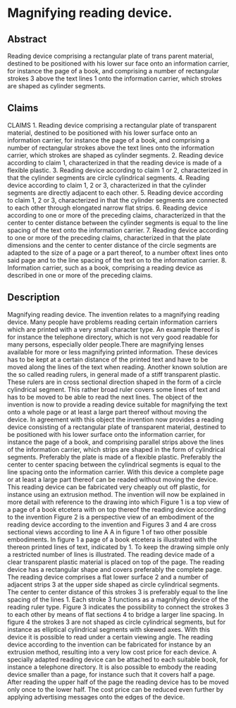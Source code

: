 # Magnifying reading device.

## Abstract
Reading device comprising a rectangular plate of trans parent material, destined to be positioned with his lower sur face onto an information carrier, for instance the page of a book, and comprising a number of rectangular strokes 3 above the text lines 1 onto the information carrier, which strokes are shaped as cylinder segments.

## Claims
CLAIMS 1. Reading device comprising a rectangular plate of transparent material, destined to be positioned with his lower surface onto an information carrier, for instance the page of a book, and comprising a number of rectangular strokes above the text lines onto the information carrier, which strokes are shaped as cylinder segments. 2. Reading device according to claim 1, characterized in that the reading device is made of a flexible plastic. 3. Reading device according to claim 1 or 2, characterized in that the cylinder segments are circle cylindrical segments. 4. Reading device according to claim 1, 2 or 3, characterized in that the cylinder segments are directly adjacent to each other. 5. Reading device according to claim 1, 2 or 3, characterized in that the cylinder segments are connected to each other through elongated narrow flat strips. 6. Reading device according to one or more of the preceding claims, characterized in that the center to center distance between the cylinder segments is equal to the line spacing of the text onto the information carrier. 7. Reading device according to one or more of the preceding claims, characterized in that the plate dimensions and the center to center distance of the circle segments are adapted to the size of a page or a part thereof, to a number oftext lines onto said page and to the line spacing of the text on to the information carrier. 8. Information carrier, such as a book, comprising a reading device as described in one or more of the preceding claims.

## Description
Magnifying reading device. The invention relates to a magnifying reading device. Many people have problems reading certain information carriers which are printed with a very small character type. An example thereof is for instance the telephone directory, which is not very good readable for many persons, especially older people.There are magnifying lenses available for more or less magnifying printed information. These devices has to be kept at a certain distance of the printed text and have to be moved along the lines of the text when reading. Another known solution are the so called reading rulers, in general made of a stiff transparent plastic. These rulers are in cross sectional direction shaped in the form of a circle cylindrical segment. This rather broad ruler covers some lines of text and has to be moved to be able to read the next lines. The object of the invention is now to provide a reading device suitable for magnifying the text onto a whole page or at least a large part thereof without moving the device. In agreement with this object the invention now provides a reading device consisting of a rectangular plate of transparent material, destined to be positioned with his lower surface onto the information carrier, for instance the page of a book, and comprising parallel strips above the lines of the information carrier, which strips are shaped in the form of cylindrical segments. Preferably the plate is made of a flexible plastic. Preferably the center to center spacing between the cylindrical segments is equal to the line spacing onto the information carrier. With this device a complete page or at least a large part thereof can be readed without moving the device. This reading device can be fabricated very cheaply out off plastic, for instance using an extrusion method. The invention will now be explained in more detail with reference to the drawing into which Figure 1 is a top view of a page of a book etcetera with on top thereof the reading device according to the invention Figure 2 is a perspective view of an embodiment of the reading device according to the invention and Figures 3 and 4 are cross sectional views according to line A A in figure 1 of two other possible embodiments. In figure 1 a page of a book etcetera is illustrated with the thereon printed lines of text, indicated by 1. To keep the drawing simple only a restricted number of lines is illustrated. The reading device made of a clear transparent plastic material is placed on top of the page. The reading device has a rectangular shape and covers preferably the complete page. The reading device comprises a flat lower surface 2 and a number of adjacent strips 3 at the upper side shaped as circle cylindrical segments. The center to center distance of this strokes 3 is preferably equal to the line spacing of the lines 1. Each stroke 3 functions as a magnifying device of the reading ruler type. Figure 3 indicates the possibility to connect the strokes 3 to each other by means of flat sections 4 to bridge a larger line spacing. In figure 4 the strokes 3 are not shaped as circle cylindrical segments, but for instance as elliptical cylindrical segments with skewed axes. With this device it is possible to read under a certain viewing angle. The reading device according to the invention can be fabricated for instance by an extrusion method, resulting into a very low cost price for each device. A specially adapted reading device can be attached to each suitable book, for instance a telephone directory. It is also possible to embody the reading device smaller than a page, for instance such that it covers half a page. After reading the upper half of the page the reading device has to be moved only once to the lower half. The cost price can be reduced even further by applying advertising messages onto the edges of the device.